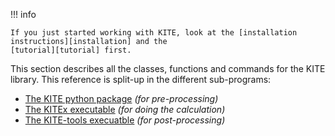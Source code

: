 !!! info
    
    If you just started working with KITE, look at the [installation instructions][installation] and the
    [tutorial][tutorial] first.

This section describes all the classes, functions and commands for the KITE library.
This reference is split-up in the different sub-programs:

* [The KITE python package][kite-python] *(for pre-processing)*
* [The KITEx executable][kitex] *(for doing the calculation)*
* [The KITE-tools execuatble][kite-tools] *(for post-processing)*

[kite-python]: kite.md
[kitex]: kitex.md
[kite-tools]: kite-tools.md
[installation]: ../installation.md
[tutorial]: ../documentation/index.md